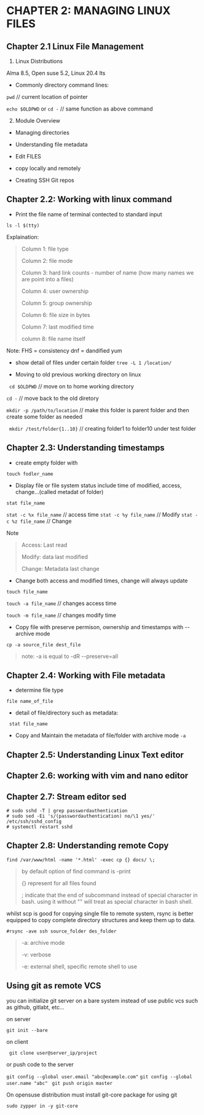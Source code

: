 # CHAPTER 2: MANAGING LINUX FILES

## Chapter 2.1 Linux File Management

1. Linux Distributions

Alma 8.5, Open suse 5.2, Linux 20.4 lts

- Commonly directory command lines:

`pwd` // current location of pointer

`echo $OLDPWD` or ` cd - `	// same function as above command

2. Module Overview

- Managing directories

- Understanding file metadata

- Edit FILES

- copy locally and remotely 

- Creating SSH Git repos

## Chapter 2.2: Working with linux command

- Print the file name of terminal contected to standard input

`ls -l $(tty)`

Explaination:
> Column 1: file type
>
> Column 2: file mode
>
> Column 3: hard link counts - number of name (how many names we are point into a files)
>
> Column 4: user ownership
> 
> Column 5: group ownership
>
> Column 6: file size in bytes
>
> Column 7: last modified time 
>
> column 8: file name itself

Note: FHS = consistency
		dnf = dandified yum
		
- show detail of files under certain folder `tree -L 1 /location/`


- Moving to old previous working directory on linux

` cd $OLDPWD` 	// move on to home working directory

`cd -` 			// move back to the old diretory

`mkdir -p /path/to/location` 	// make this folder is parent folder and then create some folder as needed

` mkdir /test/folder{1..10}` 	// creating folder1 to folder10 under test folder

## Chapter 2.3: Understanding timestamps

- create empty folder with 

`touch fodler_name`

- Display file or file system status include time of modified, access, change...(called metadat of folder)

`stat file_name`

`stat -c %x file_name`	// access time
`stat -c %y file_name`	// Modify
`stat -c %z file_name`	// Change 

Note
> Access: Last read
>
> Modify: data last modified
>
> Change: Metadata last change

- Change both access and modified times, change will always update

`touch file_name`

`touch -a file_name`	// changes access time

`touch -m file_name`	// changes modify time

- Copy file with preserve permison, ownership and timestamps with --archive mode

`cp -a source_file dest_file`

> note: -a is equal to -dR --preserve=all

## Chapter 2.4: Working with File metadata

- determine file type 

`file name_of_file`

- detail of file/directory such as metadata:

` stat file_name`

- Copy and Maintain the metadata of file/folder with archive mode `-a`

## Chapter 2.5: Understanding Linux Text editor

## Chapter 2.6: working with vim and nano editor

## Chapter 2.7: Stream editor sed

```
# sudo sshd -T | grep passwordauthentication
# sudo sed -Ei 's/(passwordauthentication) no/\1 yes/' /etc/ssh/sshd_config
# systemctl restart sshd
```

## Chapter 2.8: Understanding remote Copy

`find /var/www/html -name '*.html' -exec cp {} docs/ \;`
> by default option of find command is -print
>
> {} represent for all files found
>
> \; indicate that the end of subcommand instead of special character in bash. using it without "\" will treat as special character in bash shell.

whilst scp is good for copying single file to remote system, rsync is better equipped to copy complete directory structures and keep them up to data.

`#rsync -ave ssh source_folder des_folder`
> -a: archive mode
>
> -v: verbose
> 
> -e: external shell, specific remote shell to use

## Using git as remote VCS

you can initialize git server on a bare system instead of use public vcs such as github, gitlabt, etc...

on server

`git init --bare`

on client

` git clone user@server_ip/project`

or push code to the server

`git config --global user.email "abc@example.com"`
`git config --global user.name "abc"`
` git push origin master`

On opensuse distribution must install git-core package for using git

`sudo zypper in -y git-core`




